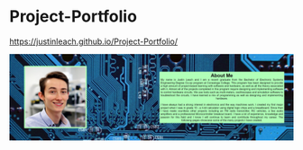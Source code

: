 # Project-Portfolio
https://justinleach.github.io/Project-Portfolio/

![Alt text](/Images/Cover.png?raw=true "Cover")
